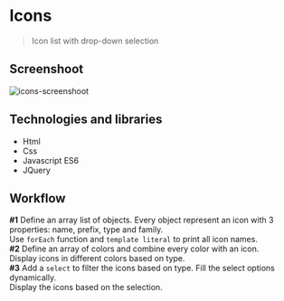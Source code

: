 # Icons
> Icon list with drop-down selection

## Screenshoot
![icons-screenshoot](https://i.imgur.com/XbZK5kH.jpg)

## Technologies and libraries
* Html
* Css
* Javascript ES6
* JQuery

## Workflow
**#1** Define an array list of objects. Every object represent an icon with 3 properties: name, prefix, type and family.  
Use `forEach` function and `template literal` to print all icon names.  
**#2** Define an array of colors and combine every color with an icon.  
Display icons in different colors based on type.  
**#3** Add a `select` to filter the icons based on type. Fill the select options dynamically.  
Display the icons based on the selection.

